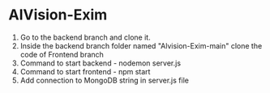 # AIVision-Exim

1. Go to the backend branch and clone it. 
2. Inside the backend branch folder named "Alvision-Exim-main" clone the code of Frontend branch 
3. Command to start backend - nodemon server.js
4. Command to start frontend - npm start
5. Add connection to MongoDB string in server.js file
